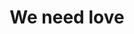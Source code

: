 ---
pid: lld7
title: We need love
location_transcription: The intersection of Kensington & Allegheny
coordinates: "[-75.113418198429, 39.996527576741]"
zipcode: '19125'
gen_neighborhood: River Wards
neighborhood: Fishtown,Kensington
outside_phl: 
age: '25'
age_range: 20-29
instagram: 
image_file_name: lld_7.jpg
proposal_transcription: |-
  I LOVE:
  I NEED:
topic: Love
topic_summary: '0'
type: Interactive
keywords_other: 
credit: Erica
image_labels: |-
  -People write who/what they love
  -People write what they need
  -chalk
twitter: 
facebook: 
permalink: "/monuments/lld7/"
layout: item-page
---